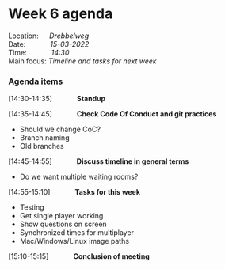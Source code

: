 # Week 6 agenda

Location: &emsp; *Drebbelweg*\
Date: &emsp;&emsp;&emsp; *15-03-2022*\
Time: &emsp;&emsp;&emsp; *14:30*\
Main focus: *Timeline and tasks for next week*


### Agenda items

[14:30-14:35] &emsp;&emsp;&emsp; **Standup**

[14:35-14:45] &emsp;&emsp;&emsp; **Check Code Of Conduct and git practices**
* Should we change CoC?
* Branch naming
* Old branches

[14:45-14:55] &emsp;&emsp;&emsp; **Discuss timeline in general terms**
* Do we want multiple waiting rooms?

[14:55-15:10] &emsp;&emsp;&emsp; **Tasks for this week**
* Testing
* Get single player working
* Show questions on screen
* Synchronized times for multiplayer
* Mac/Windows/Linux image paths

[15:10-15:15] &emsp;&emsp;&emsp; **Conclusion of meeting**

